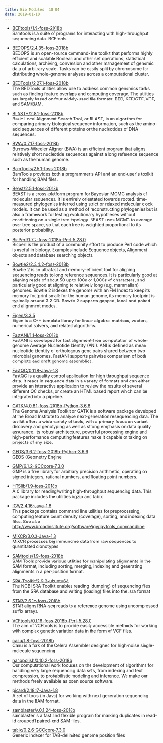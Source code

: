 ```yaml
---
title: Bio Modules  18.04
date: 2019-01-10
---
```


 - [BCFtools/1.9-foss-2018b](http://www.htslib.org/)  
Samtools is a suite of programs for interacting with high-throughput sequencing data.
 BCFtools
 - [BEDOPS/2.4.35-foss-2018b](http://bedops.readthedocs.io/en/latest/index.html)  
BEDOPS is an open-source command-line toolkit that performs highly efficient and
 scalable Boolean and other set operations, statistical calculations, archiving, conversion and
 other management of genomic data of arbitrary scale. Tasks can be easily split by chromosome for
 distributing whole-genome analyses across a computational cluster.
 - [BEDTools/2.27.1-foss-2018b](https://github.com/arq5x/bedtools2)  
The BEDTools utilities allow one to address common genomics tasks such as finding feature overlaps
 and computing coverage. The utilities are largely based on four widely-used file formats: BED, GFF/GTF, VCF,
 and SAM/BAM.
 - [BLAST+/2.8.1-foss-2018b](http://blast.ncbi.nlm.nih.gov/)  
Basic Local Alignment Search Tool, or BLAST, is an algorithm
 for comparing primary biological sequence information, such as the amino-acid
 sequences of different proteins or the nucleotides of DNA sequences.
 - [BWA/0.7.17-foss-2018b](http://bio-bwa.sourceforge.net/)  
Burrows-Wheeler Aligner (BWA) is an efficient program that aligns
 relatively short nucleotide sequences against a long reference sequence such as the human genome.
 - [BamTools/2.5.1-foss-2018b](https://github.com/pezmaster31/bamtools)  
BamTools provides both a programmer's API and an end-user's toolkit for handling BAM files.
 - [Beast/2.5.1-foss-2018b](http://beast2.org/)  
BEAST is a cross-platform program for Bayesian MCMC analysis of molecular 
 sequences. It is entirely orientated towards rooted, time-measured phylogenies inferred using 
 strict or relaxed molecular clock models. It can be used as a method of reconstructing phylogenies 
 but is also a framework for testing evolutionary hypotheses without conditioning on a single 
 tree topology. BEAST uses MCMC to average over tree space, so that each tree is weighted 
 proportional to its posterior probability. 
 - [BioPerl/1.7.2-foss-2018b-Perl-5.28.0](http://www.bioperl.org/)  
Bioperl is the product of a community effort to produce Perl code which is useful in biology.
 Examples include Sequence objects, Alignment objects and database searching objects.
 - [Bowtie2/2.3.4.2-foss-2018b](http://bowtie-bio.sourceforge.net/bowtie2/index.shtml)  
Bowtie 2 is an ultrafast and memory-efficient tool for aligning sequencing reads
 to long reference sequences. It is particularly good at aligning reads of about 50 up to 100s or 1,000s
 of characters, and particularly good at aligning to relatively long (e.g. mammalian) genomes.
 Bowtie 2 indexes the genome with an FM Index to keep its memory footprint small: for the human genome,
 its memory footprint is typically around 3.2 GB. Bowtie 2 supports gapped, local, and paired-end alignment modes.
 - [Eigen/3.3.5](http://eigen.tuxfamily.org/index.php?title=Main_Page)  
Eigen is a C++ template library for linear algebra:
 matrices, vectors, numerical solvers, and related algorithms.

 - [FastANI/1.1-foss-2018b](http://www.iodbc.org/)  
FastANI is developed for fast alignment-free computation of
 whole-genome Average Nucleotide Identity (ANI). ANI is defined as mean
 nucleotide identity of orthologous gene pairs shared between two microbial
 genomes. FastANI supports pairwise comparison of both complete and draft
 genome assemblies.
 - [FastQC/0.11.8-Java-1.8](http://www.bioinformatics.babraham.ac.uk/projects/fastqc/)  
FastQC is a quality control application for high throughput
sequence data. It reads in sequence data in a variety of formats and can either
provide an interactive application to review the results of several different
QC checks, or create an HTML based report which can be integrated into a
pipeline.
 - [GATK/4.0.8.1-foss-2018b-Python-3.6.6](http://www.broadinstitute.org/gatk/)  
The Genome Analysis Toolkit or GATK is a software package developed at the Broad Institute
 to analyse next-generation resequencing data. The toolkit offers a wide variety of tools,
 with a primary focus on variant discovery and genotyping as well as strong emphasis on
 data quality assurance. Its robust architecture, powerful processing engine and
 high-performance computing features make it capable of taking on projects of any size.
 - [GEOS/3.6.2-foss-2018b-Python-3.6.6](http://trac.osgeo.org/geos)  
GEOS (Geometry Engine
 - [GMP/6.1.2-GCCcore-7.3.0](http://gmplib.org/)  
GMP is a free library for arbitrary precision arithmetic, operating on signed
 integers, rational numbers, and floating point numbers.

 - [HTSlib/1.9-foss-2018b](http://www.htslib.org/)  
A C library for reading/writing high-throughput sequencing data.
 This package includes the utilities bgzip and tabix
 - [IGV/2.4.16-Java-1.8](http://www.broadinstitute.org/software/igv/)  
This package contains command line utilities for preprocessing, 
 computing feature count density (coverage),  sorting, and indexing data files.
 See also http://www.broadinstitute.org/software/igv/igvtools_commandline. 
 - [MiXCR/3.0.3-Java-1.8](https://milaboratory.com/software/mixcr/)  
MiXCR processes big immunome data from raw sequences 
to quantitated clonotypes 
 - [SAMtools/1.9-foss-2018b](http://www.htslib.org/)  
SAM Tools provide various utilities for manipulating alignments in the SAM format, 
 including sorting, merging, indexing and generating alignments in a per-position format.
 - [SRA-Toolkit/2.9.2-ubuntu64](http://trace.ncbi.nlm.nih.gov/Traces/sra)  
The NCBI SRA Toolkit enables reading (dumping) of sequencing files 
 from the SRA database and writing (loading) files into the .sra format 
 - [STAR/2.6.1c-foss-2018b](https://github.com/alexdobin/STAR)  
STAR aligns RNA-seq reads to a reference genome using uncompressed suffix arrays.
 - [VCFtools/0.1.16-foss-2018b-Perl-5.28.0](https://vcftools.github.io)  
The aim of VCFtools is to provide
 easily accessible methods for working with complex
 genetic variation data in the form of VCF files.
 - [canu/1.8-foss-2018b](http://canu.readthedocs.io)  
Canu is a fork of the Celera Assembler designed for
 high-noise single-molecule sequencing
 - [nanopolish/0.10.2-foss-2018b](http://simpsonlab.github.io/2015/10/07/nanopolish-v0.4.0/)  
Our computational work focuses on the development of
algorithms for handling very large sequencing data sets, from indexing
and text compression, to probabilistic modeling and inference. We make
our methods freely available as open source software.
 - [picard/2.18.17-Java-1.8](http://sourceforge.net/projects/picard)  
A set of tools (in Java) for working with next generation sequencing data in the BAM format.
 - [samblaster/v.0.1.24-foss-2018b](https://github.com/GregoryFaust/samblaster)  
samblaster is a fast and flexible program for marking
 duplicates in read-id grouped1 paired-end SAM files.
 - [tabix/0.2.6-GCCcore-7.3.0](http://samtools.sourceforge.net)  
Generic indexer for TAB-delimited genome position files 

